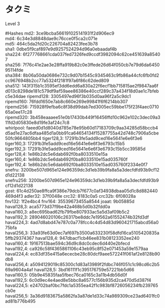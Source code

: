 # タクミ
Level 3

#Hashes
md2: 3ce9bcba566191025141931f2d906ec9
md4: 6c34e3d8848dae9c76cce0f5ca2c071e
md5: 464c5da2fd20c226704a82423fee3b78
sha1: 0dbe5f9caf897e9d9257524294d96a0ebaadaf4b
sha224: 6f277768661cda037fed7326fed9ccdf3982094c62ce451639a85407
sha256: 7f76c41e2ae3e28ffa919b82c0e3ffede26d64f050cb7e79d6da645095114fde
sha384: 8b06a50da0686e732c9d07b1545c9345463c9fb86a44cfc6fb0fd2cc9676948b2cc77a5324f2181f97a6f86c62ded809
sha512: 143f315b1c3595ef3dd6edd6a830a22f6ecf1bb715815ae2f9847aa6fd013c8298de181c579df9af59aee86386e40ccf289c37a434f18d0ae1c7bfebc5e34dae
ripemd128: 3305497ed96f3b035d0aa96f2a5c9dc1
ripemd160: 76fdd1650e7ab8c660e269e99841f6f6214bb307
ripemd256: 715928f9efba6c8f38d99dab7ed3005ec59bbe175f23f4aec071065a0ee17c28
ripemd320: 3b458eaaaee51e0b17430b449f16456ffd10c962e102c3dec09a311fd2d05830e8d19fe3af24c7c8
whirlpool: faeed0d1d8040d785e78e95b60d17183709c9aa34285d58bccb4d5ad1e27ac6dfaa485d1a0bb91ca64654134f15287755a42d748c7906a5cbe50fc9664805bb4
tiger128,3: 17291b3fe5add9ced16e5641e6e6f3e6
tiger160,3: 17291b3fe5add9ced16e5641e6e6f3e6793c15b5
tiger192,3: 17291b3fe5add9ced16e5641e6e6f3e6793c15b5cc39585d
tiger128,4: 1e86b2dc5e6dab692f0ba8033510e15a
tiger160,4: 1e86b2dc5e6dab692f0ba8033510e15ad035760f
tiger192,4: 1e86b2dc5e6dab692f0ba8033510e15ad035760f2334e0f7
snefru: 3200be507d965e124e96359dc3d1eb39b9fa8a5a3decfdfd93b9cf12d1d22138
snefru256: 3200be507d965e124e96359dc3d1eb39b9fa8a5a3decfdfd93b9cf12d1d22138
gost: 61c4d250ae8ffca9f386e79dcb7f677c0af34938dbaa05d1c8d882440469d4f3
adler32: 37f0048e
crc32: 8183c0a5
crc32b: 6f08028a
fnv132: 1f2e4bc4
fnv164: 35539673455a8544
joaat: 9b05885d
haval128,3: aca5773d37f9be42a468b5d0b32fdd0a
haval160,3: a8ec695bad62fb79fbe807933ac5a5d3af09b5c2
haval192,3: 289046020106c26317be8ddc7e19562a61552474b32fd3df
haval224,3: 4ad7d8abd47e787c0a778fcc4c4d54d83d960421715abcd56a075bfa
haval256,3: 33a93fe63d0ec7af697b3500a633230f58dfd16ca5105420835a5ffb29374367
haval128,4: 947dbacf1cb46ee831b08123352ee240
haval160,4: 19167513bae594c36d9c8dc0cdec6d440e2bfecd
haval192,4: ca926c58f4365861106c43eb95c8f52e071453a59e1579aa
haval224,4: ec83df35e415a6ececbe28c80dcf9aee572241f061af2e8128b90db8
haval256,4: a5094129019c85300c1d83a13989f2fdbc746f051c1c98cd6c2b569a9604a4af
haval128,5: 3bd16111f1c395176759e57221bb5d66
haval160,5: 05b9e45835faa5fbec76ca0165c3a11b4db56d0f
haval192,5: 6c0d9ec4e4aed8e5bbc8a6577c156b935d2ca470d5d387f4
haval224,5: e24702baf0bc7fdc1a5355ea42f1c983bf8726056234fb239765cb0e
haval256,5: 3a36d9183675a5862fa3a87de1d33c74a989309ce23ad6401fc0ad81b776b495
